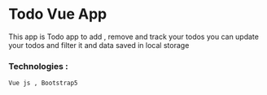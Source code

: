 # Todo Vue App

This app is Todo app to add , remove and track your todos you can update your todos and filter it and data saved in local storage

### Technologies :

```
Vue js , Bootstrap5

```
